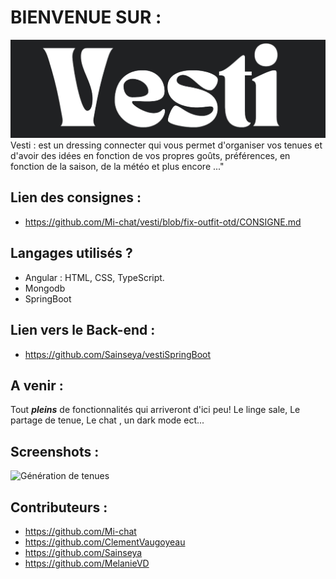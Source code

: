 # BIENVENUE SUR : 

![Vesti](https://github.com/Mi-chat/vesti/blob/fix-outfit-otd/src/assets/img/logo/logoVestiWhite.png)
Vesti : est un dressing connecter qui vous permet d'organiser vos tenues et d'avoir des idées en fonction de vos propres goûts, préférences, en fonction de la saison, de la météo et plus encore ..."




## Lien des consignes : 
+ https://github.com/Mi-chat/vesti/blob/fix-outfit-otd/CONSIGNE.md

## Langages utilisés ?

+ Angular : HTML, CSS, TypeScript.
+ Mongodb
+ SpringBoot 

## Lien vers le Back-end :
+ https://github.com/Sainseya/vestiSpringBoot

## A venir : 

Tout _**pleins**_ de fonctionnalités qui arriveront d'ici peu! Le linge sale, Le partage de tenue, Le chat , un dark mode ect...

## Screenshots :

![Génération de tenues](https://github.com/Mi-chat/vesti/blob/fix-outfit-otd/src/assets/img/logo/Capture%20d'ecrans/Capture%20d'%C3%A9cran%202023-06-13%20100404.png)


## Contributeurs : 
+ https://github.com/Mi-chat
+ https://github.com/ClementVaugoyeau
+ https://github.com/Sainseya
+ https://github.com/MelanieVD
















